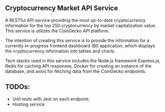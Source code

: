 ## Cryptocurrency Market API Service

A RESTful API service providing the most up-to-date cryptocurrency information for the top 250 cryptocurrency by market capitalization value. This service is
utilizes the CoinGecko API platform.

The intention of creating this service is to provide the information for a currently in-progress frontend dashboard (BI) application, which displays the cryptocurrency information
into tables and charts.

Tech stacks used in this service includes the Node.js framework Express.js, Redis for caching API responses, Docker for creating an instance of the database, and axios for fetching
data from the CoinGecko endpoints.

## TODOs: 
   - Unit tests with Jest on each endpoint.
   - Hosting service